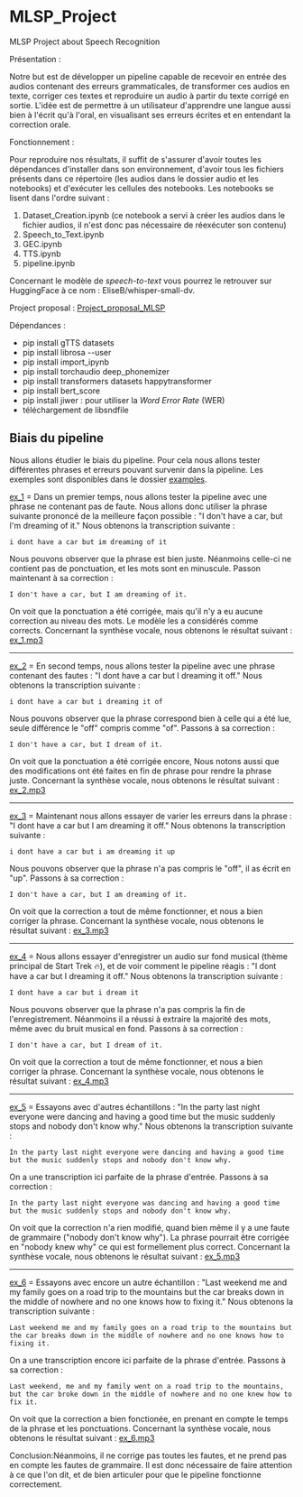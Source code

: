 # MLSP_Project
MLSP Project about Speech Recognition

Présentation :

Notre but est de développer un pipeline capable de recevoir en entrée des audios contenant des erreurs grammaticales, de transformer ces audios en texte, corriger ces textes et reproduire un audio à partir du texte corrigé en sortie. L'idée est de permettre à un utilisateur d'apprendre une langue aussi bien à l'écrit qu'à l'oral, en visualisant ses erreurs écrites et en entendant la correction orale.

Fonctionnement :

Pour reproduire nos résultats, il suffit de s'assurer d'avoir toutes les dépendances d'installer dans son environnement, d'avoir tous les fichiers présents dans ce répertoire (les audios dans le dossier audio et les notebooks) et d'exécuter les cellules des notebooks. Les notebooks se lisent dans l'ordre suivant :
1. Dataset_Creation.ipynb (ce notebook a servi à créer les audios dans le fichier audios, il n'est donc pas nécessaire de réexécuter son contenu)
2. Speech_to_Text.ipynb
3. GEC.ipynb
4. TTS.ipynb
5. pipeline.ipynb

Concernant le modèle de *speech-to-text* vous pourrez le retrouver sur HuggingFace à ce nom : EliseB/whisper-small-dv. 

Project proposal : [Project_proposal_MLSP](Project_proposal_MSLP.pdf)

Dépendances :

- pip install gTTS datasets
- pip install librosa --user
- pip install import_ipynb
- pip install torchaudio deep_phonemizer
- pip install transformers datasets happytransformer
- pip install bert_score
- pip install jiwer : pour utiliser la *Word Error Rate* (WER)
- téléchargement de libsndfile



## Biais du pipeline
Nous allons étudier le biais du pipeline. Pour cela nous allons tester différentes phrases et erreurs pouvant survenir dans la pipeline.
Les exemples sont disponibles dans le dossier [examples](./examples/).

[ex_1](./examples/ex_1/) = Dans un premier temps, nous allons tester la pipeline avec une phrase ne contenant pas de faute. Nous allons donc utiliser la phrase suivante prononcé de la meilleure façon possible : "I don't have a car, but I'm dreaming of it."
Nous obtenons la transcription suivante :
```text
i dont have a car but im dreaming of it
```
Nous pouvons observer que la phrase est bien juste. Néanmoins celle-ci ne contient pas de ponctuation, et les mots sont en minuscule. Passon maintenant à sa correction :
```text
I don't have a car, but I am dreaming of it.
```
On voit que la ponctuation a été corrigée, mais qu'il n'y a eu aucune correction au niveau des mots. Le modèle les a considérés comme corrects.
Concernant la synthèse vocale, nous obtenons le résultat suivant :
[ex_1.mp3](./examples/ex_1/gtts_GEC/out_O.mp3)
___
[ex_2](./examples/ex_2/) = En second temps, nous allons tester la pipeline avec une phrase contenant des fautes : "I dont have a car but I dreaming it off."
Nous obtenons la transcription suivante :
```text
i dont have a car but i dreaming it of
```
Nous pouvons observer que la phrase correspond bien à celle qui a été lue, seule différence le "off" compris comme "of". Passons à sa correction :
```text
I don't have a car, but I dream of it.
```
On voit que la ponctuation a été corrigée encore, Nous notons aussi que des modifications ont été faites en fin de phrase pour rendre la phrase juste. 
Concernant la synthèse vocale, nous obtenons le résultat suivant :
[ex_2.mp3](./examples/ex_2/gtts_GEC/out_O.mp3)
___
[ex_3](./examples/ex_3/) = Maintenant nous allons essayer de varier les erreurs dans la phrase : "I dont have a car but I am dreaming it off."
Nous obtenons la transcription suivante :
```text
i dont have a car but i am dreaming it up
```
Nous pouvons observer que la phrase n'a pas compris le "off", il as écrit en "up". Passons à sa correction :
```text
I don't have a car, but I am dreaming of it.
```
On voit que la correction a tout de même fonctionner, et nous a bien corriger la phrase. 
Concernant la synthèse vocale, nous obtenons le résultat suivant :
[ex_3.mp3](./examples/ex_3/gtts_GEC/out_O.mp3)
___
[ex_4](./examples/ex_4/) = Nous allons essayer d'enregistrer un audio sur fond musical (thème principal de Start Trek 🔥), et de voir comment le pipeline réagis : "I dont have a car but I dreaming it off."
Nous obtenons la transcription suivante :
```text
I dont have a car but i dream it
```
Nous pouvons observer que la phrase n'a pas compris la fin de l'enregistrement. Néanmoins il a réussi à extraire la majorité des mots, même avec du bruit musical en fond. Passons à sa correction :
```text
I don't have a car, but I dream of it.
```
On voit que la correction a tout de même fonctionner, et nous a bien corriger la phrase. 
Concernant la synthèse vocale, nous obtenons le résultat suivant :
[ex_4.mp3](./examples/ex_4/gtts_GEC/out_O.mp3)
___
[ex_5](./examples/ex_5/) = Essayons avec d'autres échantillons : "In the party last night everyone were dancing and having a good time but the music suddenly stops and nobody don't know why."
Nous obtenons la transcription suivante :
```text
In the party last night everyone were dancing and having a good time but the music suddenly stops and nobody don't know why.
```
On a une transcription ici parfaite de la phrase d'entrée. Passons à sa correction :
```text
In the party last night everyone was dancing and having a good time but the music suddenly stops and nobody don't know why.
```
On voit que la correction n'a rien modifié, quand bien même il y a une faute de grammaire ("nobody don't know why"). La phrase pourrait être corrigée en "nobody knew why" ce qui est formellement plus correct.
Concernant la synthèse vocale, nous obtenons le résultat suivant :
[ex_5.mp3](./examples/ex_5/gtts_GEC/out_O.mp3)
___
[ex_6](./examples/ex_6/) = Essayons avec encore un autre échantillon : "Last weekend me and my family goes on a road trip to the mountains but the car breaks down in the middle of nowhere and no one knows how to fixing it."
Nous obtenons la transcription suivante :
```text
Last weekend me and my family goes on a road trip to the mountains but the car breaks down in the middle of nowhere and no one knows how to fixing it.
```
On a une transcription encore ici parfaite de la phrase d'entrée. Passons à sa correction :
```text
Last weekend, me and my family went on a road trip to the mountains, but the car broke down in the middle of nowhere and no one knew how to fix it.
```
On voit que la correction a bien fonctionée, en prenant en compte le temps de la phrase et les ponctuations. 
Concernant la synthèse vocale, nous obtenons le résultat suivant :
[ex_6.mp3](./examples/ex_6/gtts_GEC/out_O.mp3)

Conclusion:Néanmoins, il ne corrige pas toutes les fautes, et ne prend pas en compte les fautes de grammaire. Il est donc nécessaire de faire attention à ce que l'on dit, et de bien articuler pour que le pipeline fonctionne correctement.
